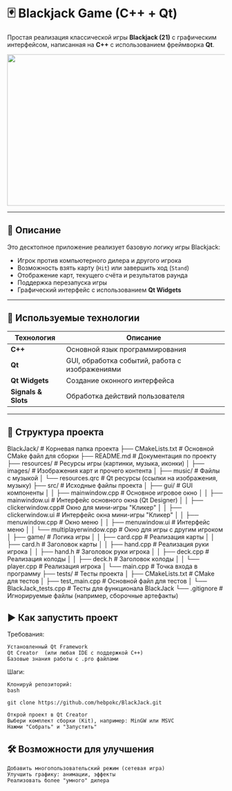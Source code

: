 # 🃏 Blackjack Game (C++ + Qt)

Простая реализация классической игры **Blackjack (21)** с графическим интерфейсом, написанная на **C++** с использованием фреймворка **Qt**.

<img src="https://cdn.hswstatic.com/gif/how-to-play-blackjack-lead.jpg" align="center" height="350" width="600"/>

---

## 🎯 Описание

Это десктопное приложение реализует базовую логику игры Blackjack:
- Игрок против компьютерного дилера и другого игрока
- Возможность взять карту (`Hit`) или завершить ход (`Stand`)
- Отображение карт, текущего счёта и результатов раунда
- Поддержка перезапуска игры
- Графический интерфейс с использованием **Qt Widgets**

---

## 🧰 Используемые технологии

| Технология | Описание |
|-----------|----------|
| **C++** | Основной язык программирования |
| **Qt** | GUI, обработка событий, работа с изображениями |
| **Qt Widgets** | Создание оконного интерфейса |
| **Signals & Slots** | Обработка действий пользователя |

---

## 📁 Структура проекта

BlackJack/                   # Корневая папка проекта
├── CMakeLists.txt           # Основной CMake файл для сборки
├── README.md                # Документация по проекту
├── resources/               # Ресурсы игры (картинки, музыка, иконки)
│   ├── images/              # Изображения карт и прочего контента
│   ├── music/               # Файлы с музыкой
│   └── resources.qrc        # Qt ресурсы (ссылки на изображения, музыку)
├── src/                     # Исходные файлы проекта
│   ├── gui/                 # GUI компоненты
│   │   ├── mainwindow.cpp   # Основное игровое окно
│   │   ├── mainwindow.ui    # Интерфейс основного окна (Qt Designer)
│   │   ├── clickerwindow.cpp# Окно для мини-игры "Кликер"
│   │   ├── clickerwindow.ui # Интерфейс окна мини-игры "Кликер"
│   │   ├── menuwindow.cpp   # Окно меню
│   │   ├── menuwindow.ui    # Интерфейс меню
│   │   └── multiplayerwindow.cpp # Окно для игры с другим игроком
│   ├── game/                # Логика игры
│   │   ├── card.cpp         # Реализация карты
│   │   ├── card.h           # Заголовок карты
│   │   ├── hand.cpp         # Реализация руки игрока
│   │   ├── hand.h           # Заголовок руки игрока
│   │   ├── deck.cpp         # Реализация колоды
│   │   ├── deck.h           # Заголовок колоды
│   │   └── player.cpp       # Реализация игрока
│   └── main.cpp             # Точка входа в программу
├── tests/                   # Тесты проекта
│   ├── CMakeLists.txt       # CMake для тестов
│   ├── test_main.cpp        # Основной файл для тестов
│   └── BlackJack_tests.cpp  # Тесты для функционала BlackJack
└── .gitignore               # Игнорируемые файлы (например, сборочные артефакты)


## ▶️ Как запустить проект 
Требования: 

    Установленный Qt Framework 
    Qt Creator  (или любая IDE с поддержкой C++)
    Базовые знания работы с .pro файлами
     
Шаги: 

    Клонируй репозиторий:
    bash
    
    git clone https://github.com/hebpokc/BlackJack.git 
     
    Открой проект в Qt Creator 
    Выбери комплект сборки (Kit), например: MinGW или MSVC
    Нажми "Собрать" и "Запустить"
     

## 🛠 Возможности для улучшения 

    Добавить многопользовательский режим (сетевая игра)
    Улучшить графику: анимации, эффекты
    Реализовать более "умного" дилера 
